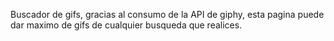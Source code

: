 Buscador de gifs, gracias al consumo de la API de giphy, esta pagina puede dar maximo de gifs de cualquier busqueda que realices.
